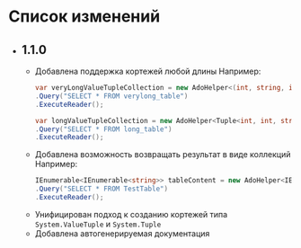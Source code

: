 ﻿# Список изменений

 - ## 1.1.0
	 - Добавлена поддержка кортежей любой длины
		 Например:
		 ```csharp
		var veryLongValueTupleCollection = new AdoHelper<(int, string, int, TimeSpan, int, int, string, int, int, int, int, int, int, int, int, int, int, TimeSpan, int, int, int, int, int, int, int, int, int, int, DateTime, int, int, string, int, TimeSpan, int, int, int, int, int, int, int, int, int, int, int, int, int, int, int, int, int, string, int, int, int, int, DateTime, int, int, int, int, int, int, int, int, int, TimeSpan, int, int, int, int, int, int, string, int, int, int, int, int, int, int, DateTime, int, int, int, int, int, int, int, TimeSpan, int, int, int, int, int, int, int, int, int, int)>(connection)
		.Query("SELECT * FROM verylong_table")
		.ExecuteReader();
		
		var longValueTupleCollection = new AdoHelper<Tuple<int, int, string, int, DateTime, int, int, Tuple<int, int, string, int, int, string, int, Tuple<int, int, int, string, int, int, int, Tuple<int, string, int, int, string, int, int>>>>>(connection)
		.Query("SELECT * FROM long_table")
		.ExecuteReader();
		```
	 - Добавлена возможность возвращать результат в виде коллекций
		Например:
		```csharp
		IEnumerable<IEnumerable<string>> tableContent = new AdoHelper<IEnumerable<string>>(connection)
		.Query("SELECT * FROM TestTable")
		.ExecuteReader();
		```
	- Унифицирован подход к созданию кортежей типа `System.ValueTuple` и `System.Tuple`
	- Добавлена автогенерируемая документация


